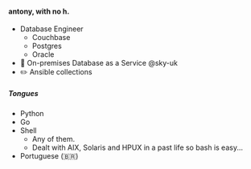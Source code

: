 #### antony, with no h.

- Database Engineer
  - Couchbase
  - Postgres
  - Oracle
- :bricks: On-premises Database as a Service @sky-uk
- :pencil2: Ansible collections

##### Tongues
- Python
- Go
- Shell
  - Any of them.
  - Dealt with AIX, Solaris and HPUX in a past life so bash is easy...
- Portuguese (:brazil:)

<!---
antony-with-no-h/antony-with-no-h is a ✨ special ✨ repository because its `README.md` (this file) appears on your GitHub profile.
You can click the Preview link to take a look at your changes.
--->

